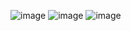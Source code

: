 ![image](https://github.com/kcat28/CRM_proj/assets/114682795/39f2c942-17d5-4311-a1db-fdca86c64822)
![image](https://github.com/kcat28/CRM_proj/assets/114682795/eb39ae35-7eaf-4ae9-9222-4166e1b7657f)
![image](https://github.com/kcat28/CRM_proj/assets/114682795/ca1d91d2-5e63-4ad4-9989-7e805c923d70)

